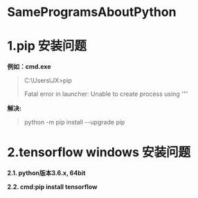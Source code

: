 # SameProgramsAboutPython

# 1.pip 安装问题
**例如：cmd.exe**
> C:\Users\JX>pip
> 
> Fatal error in launcher: Unable to create process using '"'
  
**解决:**
>python -m pip install --upgrade pip

# 2.tensorflow windows 安装问题
**2.1. python版本3.6.x, 64bit**

**2.2. cmd:pip install tensorflow**

